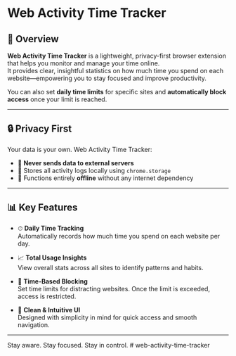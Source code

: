 # Web Activity Time Tracker

## 🧠 Overview

**Web Activity Time Tracker** is a lightweight, privacy-first browser extension that helps you monitor and manage your time online.  
It provides clear, insightful statistics on how much time you spend on each website—empowering you to stay focused and improve productivity.

You can also set **daily time limits** for specific sites and **automatically block access** once your limit is reached.

---

## 🔒 Privacy First

Your data is your own. Web Activity Time Tracker:

- 🚫 **Never sends data to external servers**
- 💾 Stores all activity logs locally using `chrome.storage`
- 📴 Functions entirely **offline** without any internet dependency

---

## 📊 Key Features

- ⏱ **Daily Time Tracking**  
  Automatically records how much time you spend on each website per day.

- 📈 **Total Usage Insights**  
  View overall stats across all sites to identify patterns and habits.

- 🔐 **Time-Based Blocking**  
  Set time limits for distracting websites. Once the limit is exceeded, access is restricted.

- 🧼 **Clean & Intuitive UI**  
  Designed with simplicity in mind for quick access and smooth navigation.

---

Stay aware. Stay focused. Stay in control.
#   w e b - a c t i v i t y - t i m e - t r a c k e r 
 
 

